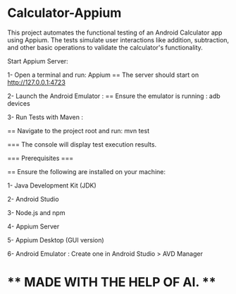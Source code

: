 # Calculator-Appium
This project automates the functional testing of an Android Calculator app using Appium. The tests simulate user interactions like addition, subtraction, and other basic operations to validate the calculator's functionality.


Start Appium Server:

1- Open a terminal and run: Appium
== The server should start on http://127.0.0.1:4723

2- Launch the Android Emulator :
== Ensure the emulator is running : adb devices

3- Run Tests with Maven :

== Navigate to the project root and run: mvn test

=== The console will display test execution results.



=== Prerequisites ===

== Ensure the following are installed on your machine:

1- Java Development Kit (JDK)

2- Android Studio

3- Node.js and npm

4- Appium Server

5- Appium Desktop (GUI version)

6- Android Emulator : Create one in Android Studio > AVD Manager


** MADE WITH THE HELP OF AI. **
=========================================================================
